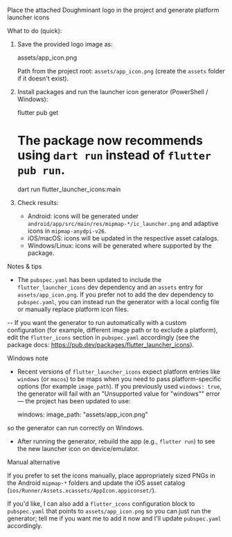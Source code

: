 Place the attached Doughminant logo in the project and generate platform launcher icons

What to do (quick):

1. Save the provided logo image as:

   assets/app_icon.png

   Path from the project root: `assets/app_icon.png` (create the `assets` folder if it doesn't exist).

2. Install packages and run the launcher icon generator (PowerShell / Windows):

   flutter pub get
   # The package now recommends using `dart run` instead of `flutter pub run`.
   dart run flutter_launcher_icons:main

3. Check results:

   - Android: icons will be generated under `android/app/src/main/res/mipmap-*/ic_launcher.png` and adaptive icons in `mipmap-anydpi-v26`.
   - iOS/macOS: icons will be updated in the respective asset catalogs.
   - Windows/Linux: icons will be generated where supported by the package.

Notes & tips

- The `pubspec.yaml` has been updated to include the `flutter_launcher_icons` dev dependency and an `assets` entry for `assets/app_icon.png`. If you prefer not to add the dev dependency to `pubspec.yaml`, you can instead run the generator with a local config file or manually replace platform icon files.

-- If you want the generator to run automatically with a custom configuration (for example, different image path or to exclude a platform), edit the `flutter_icons` section in `pubspec.yaml` accordingly (see the package docs: https://pub.dev/packages/flutter_launcher_icons).

Windows note

- Recent versions of `flutter_launcher_icons` expect platform entries like `windows` (or `macos`) to be maps when you need to pass platform-specific options (for example `image_path`). If you previously used `windows: true`, the generator will fail with an "Unsupported value for \"windows\"" error — the project has been updated to use:

   windows:
      image_path: "assets/app_icon.png"

so the generator can run correctly on Windows.

- After running the generator, rebuild the app (e.g., `flutter run`) to see the new launcher icon on device/emulator.

Manual alternative

If you prefer to set the icons manually, place appropriately sized PNGs in the Android `mipmap-*` folders and update the iOS asset catalog (`ios/Runner/Assets.xcassets/AppIcon.appiconset/`).

If you'd like, I can also add a `flutter_icons` configuration block to `pubspec.yaml` that points to `assets/app_icon.png` so you can just run the generator; tell me if you want me to add it now and I'll update `pubspec.yaml` accordingly.
